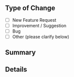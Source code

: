 ## Type of Change
- [ ] New Feature Request
- [ ] Improvement / Suggestion
- [ ] Bug
- [ ] Other (please clarify below)

## Summary
<!-- Brief summary of the issue. -->

## Details
<!-- 
Include relevant code samples, example snippets, benefits, complexity, etc.

For bug reports, please include your configuration file and a sample of your workspace with the minimum amount of code needed to reproduce.  For alternative debugging approaches, you can use our test cases as a format to follow for reproducing bugs.
-->